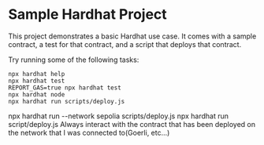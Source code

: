 # Sample Hardhat Project

This project demonstrates a basic Hardhat use case. It comes with a sample contract, a test for that contract, and a script that deploys that contract.

Try running some of the following tasks:

```shell
npx hardhat help
npx hardhat test
REPORT_GAS=true npx hardhat test
npx hardhat node
npx hardhat run scripts/deploy.js
```

npx hardhat run --network sepolia scripts/deploy.js
npx hardhat run script/deploy.js
Always interact with the contract that has been deployed on the network that I was connected to(Goerli, etc...)
